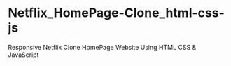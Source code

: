 # Netflix_HomePage-Clone_html-css-js
Responsive Netflix Clone HomePage Website Using HTML CSS &amp; JavaScript
